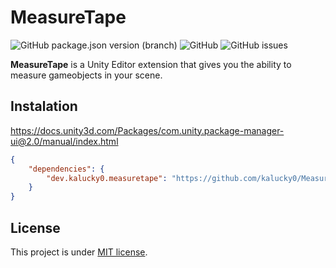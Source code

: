 # MeasureTape
![GitHub package.json version (branch)](https://img.shields.io/github/package-json/v/kalucky0/MeasureTape/upm)
![GitHub](https://img.shields.io/github/license/kalucky0/MeasureTape)
![GitHub issues](https://img.shields.io/github/issues/kalucky0/MeasureTape)


**MeasureTape** is a Unity Editor extension that gives you the ability to measure gameobjects in your scene.

## Instalation
<https://docs.unity3d.com/Packages/com.unity.package-manager-ui@2.0/manual/index.html>

```json
{
    "dependencies": {
        "dev.kalucky0.measuretape": "https://github.com/kalucky0/MeasureTape.git#upm"
    }
}
```

## License
This project is under [MIT license](https://github.com/kalucky0/MeasureTape/blob/master/LICENSE.md).
